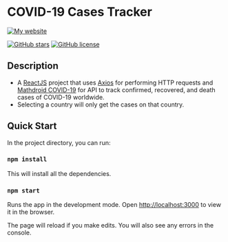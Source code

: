 # COVID-19 Cases Tracker
[![My website](https://img.shields.io/badge/CLeDiscover-Clever%2C%20let's%20discover!-brightgreen?style=for-the-badge&logo=appveyor&logo=superuser)](https://clediscover.xyz)

[![GitHub stars](https://img.shields.io/github/stars/clediscover/COVID-19-Cases-Tracker)](https://github.com/clediscover/COVID-19-Cases-Tracker/stargazers)
[![GitHub license](https://img.shields.io/github/license/clediscover/COVID-19-Cases-Tracker)](https://github.com/clediscover/COVID-19-Cases-Tracker/blob/master/LICENSE.md)

## Description

- A [ReactJS](https://github.com/facebook/create-react-app) project that uses [Axios](https://github.com/axios/axios) for performing HTTP requests and [Mathdroid COVID-19](https://github.com/mathdroid/covid-19-api) for API to track confirmed, recovered, and death cases of COVID-19 worldwide.
- Selecting a country will only get the cases on that country.

## Quick Start

In the project directory, you can run:

### `npm install`

This will install all the dependencies.

### `npm start`

Runs the app in the development mode.
Open [http://localhost:3000](http://localhost:3000) to view it in the browser.

The page will reload if you make edits.
You will also see any errors in the console.